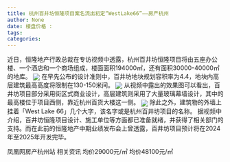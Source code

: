 ```yaml
---
title: 杭州百井坊恒隆项目案名流出初定“WestLake66”——房产杭州
author: None
date: 楼盘价格 : 
tags: 
categories: 
---
```

                        
<!-- more -->
近日，恒隆地产行政总裁在专访视频中透露，杭州百井坊恒隆项目将由五座办公楼、一个酒店和一个商场组成，楼面面积194000㎡，还有面积30000-40000㎡的地库。
<img align="center" border="0" src="//s1.ifengimg.com/2019/02/20/e2031d2b8c6adb5c8455785e5c818b49.jpg" />
在早先公布的设计准则中，百井坊地块规划容积率为4.4，地块内高层建筑最高高度将限制在130-150米间。
<img align="center" border="0" src="//s0.ifengimg.com/2019/02/20/0e3cb1b908e476b8d4a8fd2b11812fe3.jpg" />
从视频中露出的效果图可以看出，百井坊项目部分采用街区式商业设计，高层建筑则采用了大量玻璃幕墙设计，其中的最高楼位于项目西侧，靠近杭州百货大楼这一侧。
<img align="center" border="0" src="//s1.ifengimg.com/2019/02/20/19152862d01312a450bd0fe383c3a896.jpg" />
除此之外，建筑物的外墙上挂着「West Lake 66」几个大字，该名字或是杭州百井坊项目的名称。
据视频中介绍，百井坊恒隆项目设计、施工单位等方面都已准备就绪，并获得了相关部门的支持。而在此前的恒隆地产中期业绩发布会上曾透露，百井坊项目预计将在2024年至2025年开发完毕。
                        
                        
                        
                        
                                        
                    
                    
                
                    
                    
                    
                
                    
                
凤凰网房产杭州站
相关资讯
均价29000元/㎡
均价48100元/㎡
	                        
	                    
	                        
	                    
